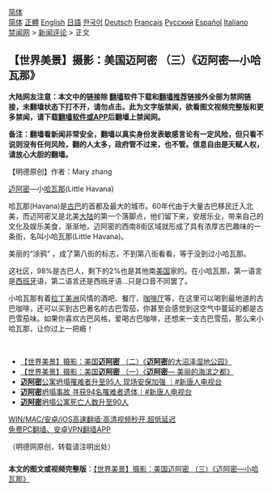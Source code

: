  <!-- 面包屑导航 --> <div class="breadcrumb"><!-- GTranslate: https://gtranslate.io/ -->  <div class="switcher notranslate">  <div class="selected">  <a href="#" onclick="return false;"> 简体</a>  </div>  <div class="option">  <a href="https://www.bannedbook.org" onclick="doGTranslate('zh-CN|zh-CN');jQuery('div.switcher div.selected a').html(jQuery(this).html());return false;" title="简体中文" class="nturl selected"> 简体</a>  <a href="https://www.bannedbook.org/zh-tw/" onclick="doGTranslate('zh-CN|zh-TW');jQuery('div.switcher div.selected a').html(jQuery(this).html());return false;" title="繁體中文" class="nturl"> 正體</a>  <a href="https://www.bannedbook.org/en/" onclick="doGTranslate('zh-CN|en');jQuery('div.switcher div.selected a').html(jQuery(this).html());return false;" title="English" class="nturl"> English</a>  <a href="https://www.bannedbook.org/ja/" onclick="doGTranslate('zh-CN|ja');jQuery('div.switcher div.selected a').html(jQuery(this).html());return false;" title="日本語" class="nturl"> 日語</a>  <a href="https://www.bannedbook.org/ko/" onclick="doGTranslate('zh-CN|ko');jQuery('div.switcher div.selected a').html(jQuery(this).html());return false;" title="한국어" class="nturl"> 한국어</a>  <a href="https://www.bannedbook.org/de/" onclick="doGTranslate('zh-CN|de');jQuery('div.switcher div.selected a').html(jQuery(this).html());return false;" title="Deutsch" class="nturl"> Deutsch</a>  <a href="https://www.bannedbook.org/fr/" onclick="doGTranslate('zh-CN|fr');jQuery('div.switcher div.selected a').html(jQuery(this).html());return false;" title="Français" class="nturl"> Français</a>  <a href="https://www.bannedbook.org/ru/" onclick="doGTranslate('zh-CN|ru');jQuery('div.switcher div.selected a').html(jQuery(this).html());return false;" title="Русский" class="nturl"> Русский</a>  <a href="https://www.bannedbook.org/es/" onclick="doGTranslate('zh-CN|es');jQuery('div.switcher div.selected a').html(jQuery(this).html());return false;" title="Español" class="nturl"> Español</a>  <a href="https://www.bannedbook.org/it/" onclick="doGTranslate('zh-CN|it');jQuery('div.switcher div.selected a').html(jQuery(this).html());return false;" title="Italiano" class="nturl"> Italiano</a>  </div>  </div>      <div class='breadcrumb-sub'><!-- Breadcrumb NavXT 6.3.0 --> <a href="https://www.bannedbook.org/" class="home">禁闻网</a> &gt; <a href="https://www.bannedbook.org/bnews/comments/" class="category">新闻评论</a> &gt; 正文</div></div><h2>【世界美景】摄影：美国迈阿密 （三）《迈阿密—小哈瓦那》</h2> <p class="notice"><b>大陆网友注意：本文中的链接除 <a href="https://github.com/bannedbook/fanqiang" >翻墙</a>软件下载和<a href="https://github.com/killgcd/justmysocks/blob/master/README.md">翻墙推荐</a>链接外全部为禁网链接，未翻墙状态下打不开，请勿点击。此为文字版禁闻，欲看图文视频完整版和更多禁闻，请下载<a href="https://github.com/bannedbook/fanqiang">翻墙软件或APP</a>后翻墙上禁闻网。</p><p>备注：翻墙看新闻非常安全，翻墙以真实身份发表敏感言论有一定风险，但只看不说则没有任何风险，翻的人太多，政府管不过来，也不管。信息自由是天赋人权，请放心大胆的翻墙。</b></p>  <div class="entry"> <p>              <a href="https://i2.wp.com/upload-images-bucket-v64rleca837do.s3.eu-west-1.amazonaws.com/wp-content/uploads/2021/07/22074007/nona_1626883243374063.jpg?fit=1024%2C768&#038;ssl=1" data-caption=""></a>                            </p> <p>【明德原创】作者：Mary zhang</p> <p><a href="https://www.bannedbook.org/bnews/tag/%e8%bf%88%e9%98%bf%e5%af%86/" class="st_tag internal_tag" rel="tag" title="标签 迈阿密 下的日志">迈阿密</a>—小<a href="https://www.bannedbook.org/bnews/tag/%E5%93%88%E7%93%A6%E9%82%A3/" class="st_tag internal_tag" rel="tag" title="标签 哈瓦那 下的日志">哈瓦那</a>(Little Havana)</p> <p>哈瓦那(Havana)是<a href="https://www.bannedbook.org/bnews/tag/%e5%8f%a4%e5%b7%b4/" class="st_tag internal_tag" rel="tag" title="标签 古巴 下的日志">古巴</a>的首都及最大的城市。60年代由于大量古巴移民迁入北美，而迈阿密又是北美<span class='wp_keywordlink_affiliate'><a href="https://www.bannedbook.org/" title="大陆" target="_blank">大陆</a></span>的第一个落脚点，他们留下来，安居乐业，带来自己的文化及娱乐美食，渐渐地，迈阿密的西南8街区域就形成了具有浓厚古巴趣味的一条街，名叫小哈瓦那(Little Havana)。</p>  <p>美丽的“涂鸦” ，成了第八街的标志，不到第八街看看，等于没到过小哈瓦那。</p> <p>这社区，98%是古巴人，剩下的2%也是其他南<a href="https://www.bannedbook.org/bnews/tag/%e7%be%8e%e5%9b%bd/" class="st_tag internal_tag" rel="tag" title="标签 美国 下的日志">美国</a>家的。在小哈瓦那，第一语言是<a href="https://www.bannedbook.org/bnews/tag/%e8%a5%bf%e7%8f%ad%e7%89%99/" class="st_tag internal_tag" rel="tag" title="标签 西班牙 下的日志">西班牙</a>语，第二语言还是西班牙语…只是口音不同罢了。</p> <p>小哈瓦那有着<a href="https://www.bannedbook.org/bnews/tag/%E6%8B%89%E4%B8%81%E7%BE%8E%E6%B4%B2/" class="st_tag internal_tag" rel="tag" title="标签 拉丁美洲 下的日志">拉丁美洲</a>风情的酒吧、餐厅、<a href="https://www.bannedbook.org/bnews/tag/%E5%92%96%E5%95%A1%E5%8E%85/" class="st_tag internal_tag" rel="tag" title="标签 咖啡厅 下的日志">咖啡厅</a>等，在这里可以喝到最地道的古巴咖啡，还可以买到古巴著名的古巴雪茄，你甚至会感觉到这空气中蔓延的都是古巴雪茄味。如果你喜欢古巴风格，爱喝古巴咖啡，还想来一支古巴雪茄，那么来小哈瓦那，让你过上一把瘾！</p> <p></p>  <p></p> <p></p> <p></p> <p></p>  <p></p> <p></p> <p></p> <p>&nbsp;</p>  <ul class='op-related-articles' title='相关阅读'> <li><a href='https://www.bannedbook.org/bnews/comments/20210721/1591316.html' target='_blank'>【世界美景】摄影：美国<b>迈阿密</b> （二）《<b>迈阿密</b>的大沼泽湿地公园》</a></li> <li><a href='https://www.bannedbook.org/bnews/comments/20210720/1590316.html' target='_blank'>【世界美景】摄影：美国<b>迈阿密</b> （一）《<b>迈阿密</b>— 美丽的海滨之都》</a></li> <li><a href='https://www.bannedbook.org/bnews/bannedvideo/20210714/1586891.html' target='_blank'><b>迈阿密</b>公寓坍塌罹难者升至95人 现场安保加强 ｜#新唐人电视台</a></li> <li><a href='https://www.bannedbook.org/bnews/bannedvideo/20210713/1586136.html' target='_blank'><b>迈阿密</b>坍塌事故 寻获94名罹难者遗体｜#新唐人电视台</a></li> <li><a href='https://www.bannedbook.org/bnews/baitai/20210712/1585636.html' target='_blank'><b>迈阿密</b>坍塌公寓死亡人数升至90人</a></li> </ul> <p class="texttj"> <a href="https://github.com/bannedbook/fanqiang/wiki/V2ray%E6%9C%BA%E5%9C%BA" target="_blank">WIN/MAC/安卓/iOS高速翻墙:高清视频秒开,超低延迟</a><br/> <a href="https://github.com/bannedbook/fanqiang/wiki/%E7%A6%81%E9%97%BB%E7%BD%91%E5%AE%89%E5%8D%93%E7%BF%BB%E5%A2%99%E6%96%B0%E9%97%BBAPP" target="_blank">免费PC翻墙、安卓VPN翻墙APP</a></p><p>（明德网原创，转载请注明出处）</p><a name='sharetosocial'></a>  <div style="margin-bottom:5px;padding-bottom:5px;clear:both"> <div id="archive-pix-1" class="banner-ads"> <!-- AuctionX Display platform tag START --> <div id="26318x728x90x621x_ADSLOT2" clicktrack="%%CLICK_URL_ESC%%"></div> <!-- AuctionX Display platform tag END --> </div> <div id="archive-pix-2" class="banner-ads"> <!-- AuctionX Display platform tag START --> <div id="26315x300x250x621x_ADSLOT2" clicktrack="%%CLICK_URL_ESC%%"></div> <!-- AuctionX Display platform tag END --> </div> </div>  <div id="archive-pix-1" class="banner-ads"> <!-- AuctionX Display platform tag START --> <div id="26318x728x90x621x_ADSLOT3" clicktrack="%%CLICK_URL_ESC%%"></div> <!-- AuctionX Display platform tag END --> </div> <div><b>本文的图文或视频完整版</b>：<a href='https://www.bannedbook.org/bnews/comments/20210722/1592071.html'>【世界美景】摄影：美国迈阿密 （三）《迈阿密—小哈瓦那》</a></div>  </div><!--END ENTRY--> 